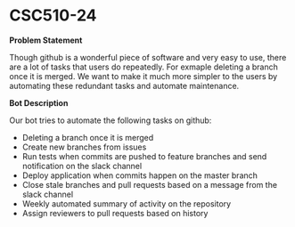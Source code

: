 # CSC510-24

**Problem Statement**

Though github is a wonderful piece of software and very easy to use, there are a lot of tasks that users do repeatedly. For exmaple deleting a branch once it is merged. We want to make it much more simpler to the users by automating these redundant tasks and automate maintenance.

**Bot Description**

Our bot tries to automate the following tasks on github:
* Deleting a branch once it is merged
* Create new branches from issues
* Run tests when commits are pushed to feature branches and send notification on the slack channel
* Deploy application when commits happen on the master branch
* Close stale branches and pull requests based on a message from the slack channel
* Weekly automated summary of activity on the repository
* Assign reviewers to pull requests based on history
